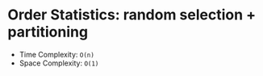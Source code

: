 # Order Statistics: random selection + partitioning

- Time Complexity: `O(n)`
- Space Complexity: `O(1)`

